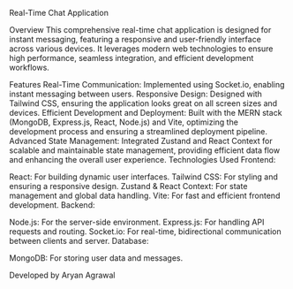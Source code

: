 Real-Time Chat Application


Overview
This comprehensive real-time chat application is designed for instant messaging, featuring a responsive and user-friendly interface across various devices. It leverages modern web technologies to ensure high performance, seamless integration, and efficient development workflows.

Features
Real-Time Communication: Implemented using Socket.io, enabling instant messaging between users.
Responsive Design: Designed with Tailwind CSS, ensuring the application looks great on all screen sizes and devices.
Efficient Development and Deployment: Built with the MERN stack (MongoDB, Express.js, React, Node.js) and Vite, optimizing the development process and ensuring a streamlined deployment pipeline.
Advanced State Management: Integrated Zustand and React Context for scalable and maintainable state management, providing efficient data flow and enhancing the overall user experience.
Technologies Used
Frontend:

React: For building dynamic user interfaces.
Tailwind CSS: For styling and ensuring a responsive design.
Zustand & React Context: For state management and global data handling.
Vite: For fast and efficient frontend development.
Backend:

Node.js: For the server-side environment.
Express.js: For handling API requests and routing.
Socket.io: For real-time, bidirectional communication between clients and server.
Database:

MongoDB: For storing user data and messages.





Developed by Aryan Agrawal